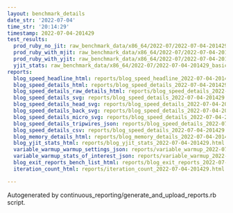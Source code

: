 ```yaml
---
layout: benchmark_details
date_str: '2022-07-04'
time_str: '20:14:29'
timestamp: 2022-07-04-201429
test_results:
  prod_ruby_no_jit: raw_benchmark_data/x86_64/2022-07/2022-07-04-201429_basic_benchmark_prod_ruby_no_jit.json
  prod_ruby_with_mjit: raw_benchmark_data/x86_64/2022-07/2022-07-04-201429_basic_benchmark_prod_ruby_with_mjit.json
  prod_ruby_with_yjit: raw_benchmark_data/x86_64/2022-07/2022-07-04-201429_basic_benchmark_prod_ruby_with_yjit.json
  yjit_stats: raw_benchmark_data/x86_64/2022-07/2022-07-04-201429_basic_benchmark_yjit_stats.json
reports:
  blog_speed_headline_html: reports/blog_speed_headline_2022-07-04-201429.html
  blog_speed_details_html: reports/blog_speed_details_2022-07-04-201429.html
  blog_speed_details_raw_details_html: reports/blog_speed_details_2022-07-04-201429.raw_details.html
  blog_speed_details_svg: reports/blog_speed_details_2022-07-04-201429.svg
  blog_speed_details_head_svg: reports/blog_speed_details_2022-07-04-201429.head.svg
  blog_speed_details_back_svg: reports/blog_speed_details_2022-07-04-201429.back.svg
  blog_speed_details_micro_svg: reports/blog_speed_details_2022-07-04-201429.micro.svg
  blog_speed_details_tripwires_json: reports/blog_speed_details_2022-07-04-201429.tripwires.json
  blog_speed_details_csv: reports/blog_speed_details_2022-07-04-201429.csv
  blog_memory_details_html: reports/blog_memory_details_2022-07-04-201429.html
  blog_yjit_stats_html: reports/blog_yjit_stats_2022-07-04-201429.html
  variable_warmup_warmup_settings_json: reports/variable_warmup_2022-07-04-201429.warmup_settings.json
  variable_warmup_stats_of_interest_json: reports/variable_warmup_2022-07-04-201429.stats_of_interest.json
  blog_exit_reports_bench_list_html: reports/blog_exit_reports_2022-07-04-201429.bench_list.html
  iteration_count_html: reports/iteration_count_2022-07-04-201429.html

---
```

Autogenerated by continuous_reporting/generate_and_upload_reports.rb script.
